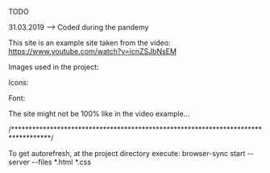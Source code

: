 TODO

31.03.2019  --> Coded during the pandemy


This site is an example site taken from the video: https://www.youtube.com/watch?v=icnZSJbNsEM


Images used in the project: 

Icons:

Font:


The site might not be 100% like in the video example...

/***********************************************************************************/

To get autorefresh, at the project directory execute:
	browser-sync start --server --files *.html *.css

